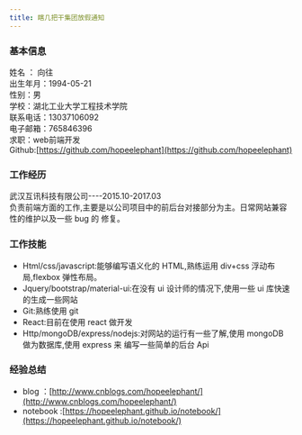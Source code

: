```yaml
---
title: 瞎几把干集团放假通知
---
```



### 基本信息

姓名 ： 向往 <br />
出生年月：1994-05-21<br />
性别：男<br />
学校：湖北工业大学工程技术学院<br />
联系电话：13037106092<br />
电子邮箱：765846396<br />
求职：web前端开发<br />
Github:[https://github.com/hopeelephant](https://github.com/hopeelephant)

### 工作经历

武汉互讯科技有限公司----2015.10-2017.03<br />
负责前端方面的工作,主要是以公司项目中的前后台对接部分为主。日常网站兼容性的维护以及一些 bug 的
修复。

### 工作技能

- Html/css/javascript:能够编写语义化的 HTML,熟练运用 div+css 浮动布局,flexbox 弹性布局。
- Jquery/bootstrap/material-ui:在没有 ui 设计师的情况下,使用一些 ui 库快速的生成一些网站
- Git:熟练使用 git
- React:目前在使用 react 做开发
- Http/mongoDB/express/nodejs:对网站的运行有一些了解,使用 mongoDB 做为数据库,使用 express 来
编写一些简单的后台 Api

### 经验总结

- blog ：[http://www.cnblogs.com/hopeelephant/](http://www.cnblogs.com/hopeelephant/)
- notebook :[https://hopeelephant.github.io/notebook/](https://hopeelephant.github.io/notebook/)
